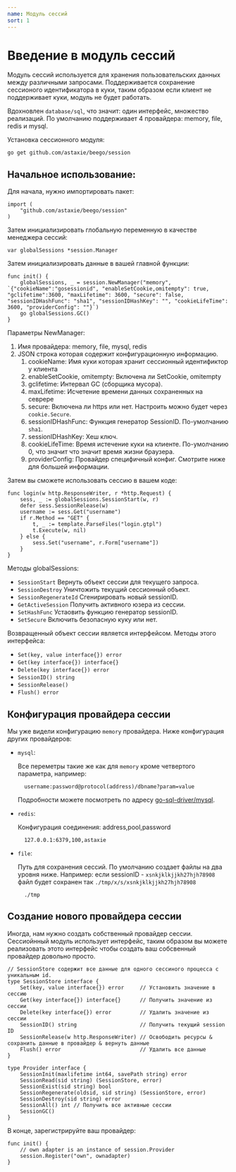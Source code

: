 ```yaml
---
name: Модуль сессий
sort: 1
---
```


# Введение в модуль сессий

Модуль сессий используется для хранения пользовательских данных между различными запросами. Поддерживается сохранение сессионого идентификатора в куки, таким образом если клиент не поддерживает куки, модуль не будет работать.

Вдохновлен `database/sql`, что значит: один интерфейс, множество реализаций. По умолчанию поддерживает 4 провайдера: memory, file, redis и mysql.

Установка сессионного модуля:

	go get github.com/astaxie/beego/session

## Начальное использование:

Для начала, нужно импортировать пакет:

	import (
		"github.com/astaxie/beego/session"
	)

Затем инициализировать глобальную переменную в качестве менеджера сессий:

	var globalSessions *session.Manager

Затем инициализировать данные в вашей главной функции:

	func init() {
		globalSessions, _ = session.NewManager("memory", `{"cookieName":"gosessionid", "enableSetCookie,omitempty": true, "gclifetime":3600, "maxLifetime": 3600, "secure": false, "sessionIDHashFunc": "sha1", "sessionIDHashKey": "", "cookieLifeTime": 3600, "providerConfig": ""}`)
		go globalSessions.GC()
	}

Параметры NewManager:

1. Имя провайдера: memory, file, mysql, redis
2. JSON строка которая содержит конфигурационную информацию.
	1. cookieName: Имя куки которая хранит сессионный идентификтор у клиента
	2. enableSetCookie, omitempty: Включена ли SetCookie, omitempty
	3. gclifetime: Интервал GC (сборщика мусора).
	4. maxLifetime: Исчетение времени данных сохраненных на севрере
	5. secure: Включена ли https или нет. Настроить можно будет через `cookie.Secure`.
	6. sessionIDHashFunc: Функция генератор SessionID. По-умолчанию `sha1`.
	7. sessionIDHashKey: Хеш ключ.
	8. cookieLifeTime: Время истечение куки на клиенте. По-умолчанию 0, что значит что значит время жизни браузера.
	9. providerConfig: Провайдер специфичный конфиг. Смотрите ниже для большей информации.

Затем вы сможете использовать сессию в вашем коде:

	func login(w http.ResponseWriter, r *http.Request) {
		sess, _ := globalSessions.SessionStart(w, r)
		defer sess.SessionRelease(w)
		username := sess.Get("username")
		if r.Method == "GET" {
			t, _ := template.ParseFiles("login.gtpl")
			t.Execute(w, nil)
		} else {
			sess.Set("username", r.Form["username"])
		}
	}

Методы globalSessions:

- `SessionStart` Вернуть объект сессии для текущего запроса.
- `SessionDestroy` Уничтожить текущий сессионный объект.
- `SessionRegenerateId` Сгенирировать новый sessionID.
- `GetActiveSession` Получить активного юзера из сессии.
- `SetHashFunc` Устаовить функцию генератор sessionID.
- `SetSecure` Включить безопасную куку или нет.

Возвращенный объект сессии является интерфейсом. Методы этого интерфейса:

- `Set(key, value interface{}) error`
- `Get(key interface{}) interface{}`
- `Delete(key interface{}) error`
- `SessionID() string`
- `SessionRelease()`
- `Flush() error`

## Конфигурация провайдера сессии

Мы уже видели конфигурацию `memory` провайдера. Ниже конфигурация других провайдеров:

- `mysql`:

	Все переметры такие же как для `memory` кроме четвертого параметра, например:

		username:password@protocol(address)/dbname?param=value

	Подробности можете посмотреть по адресу [go-sql-driver/mysql](https://github.com/go-sql-driver/mysql#dsn-data-source-name).

- `redis`:

	Конфигурация соединения: address,pool,password

		127.0.0.1:6379,100,astaxie

- `file`:

	Путь для сохранения сессий. По умолчанию создает файлы на два уровня ниже.  Например: если sessionID - `xsnkjklkjjkh27hjh78908` файл будет сохранен так `./tmp/x/s/xsnkjklkjjkh27hjh78908`

		./tmp

## Создание нового провайдера сессии

Иногда, нам нужно создать собственный провайдер сессии. Сессиойнный модуль использует интерфейс, таким образом вы можете реализовать этото интерфейс чтобы создать ваш собсвенный провайдер довольно просто.


	// SessionStore содержит все данные для одного сессиного процесса с уникальным id.
	type SessionStore interface {
		Set(key, value interface{}) error     // Установить значение в сессию
		Get(key interface{}) interface{}      // Получить значение из сессии
		Delete(key interface{}) error         // Удалить значение из сессии
		SessionID() string                    // Получить текущий session ID
		SessionRelease(w http.ResponseWriter) // Освободить ресурсы & сохранить данные в провайдер & вернуть данные
		Flush() error                         // Удалить все данные
	}

	type Provider interface {
		SessionInit(maxlifetime int64, savePath string) error
		SessionRead(sid string) (SessionStore, error)
		SessionExist(sid string) bool
		SessionRegenerate(oldsid, sid string) (SessionStore, error)
		SessionDestroy(sid string) error
		SessionAll() int // Получить все активные сессии
		SessionGC()
	}

В конце, зарегистрируйте ваш провайдер:

	func init() {
		// own adapter is an instance of session.Provider
		session.Register("own", ownadapter)
	}
